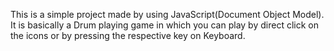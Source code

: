 This is a simple project made by using JavaScript(Document Object Model).
It is basically a Drum playing game in which you can play by direct click on the icons or by pressing the respective key on Keyboard.
